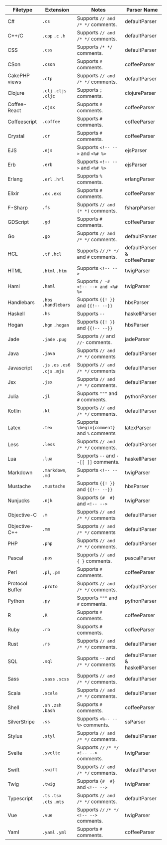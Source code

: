| Filetype        | Extension            | Notes                                      | Parser Name         |
| --------------  | -------------------- | -------------------------------------------| ------------------- |
| C#              | `.cs`                | Supports `// and /* */` comments.          | defaultParser       |
| C++/C           | `.cpp` `.c` `.h`     | Supports `// and /* */` comments.          | defaultParser       |
| CSS             | `.css`               | Supports `/* */` comments.                 | defaultParser       |
| CSon            | `.cson`              | Supports `#` comments.                     | coffeeParser        |
| CakePHP views   | `.ctp`               | Supports `// and /* */` comments.          | defaultParser       |
| Clojure         | `.clj` `.cljs` `.cljc` | Supports `;` comments.                   | clojureParser       |
| Coffee-React    | `.cjsx`              | Supports `#` comments.                     | coffeeParser        |
| Coffeescript    | `.coffee`            | Supports `#` comments.                     | coffeeParser        |
| Crystal         | `.cr`                | Supports `#` comments.                     | coffeeParser        |
| EJS             | `.ejs`               | Supports `<!-- -->` and `<%# %>`           | ejsParser           |
| Erb             | `.erb`               | Supports `<!-- -->` and `<%# %>`           | ejsParser           |
| Erlang          | `.erl` `.hrl`        | Supports `%` comments.                     | erlangParser        |
| Elixir          | `.ex` `.exs`         | Supports `#` comments.                     | coffeeParser        |
| F-Sharp         | `.fs`                | Supports `// and (* *)` comments.          | fsharpParser        |
| GDScript        | `.gd`                | Supports `#` comments.                     | coffeeParser        |
| Go              | `.go`                | Supports `// and /* */` comments.          | defaultParser       |
| HCL             | `.tf` `.hcl`         | Supports `//` `/* */` and `#` comments.    | defaultParser & coffeeParser |
| HTML            | `.html` `.htm`       | Supports `<!-- -->`                        | twigParser          |
| Haml            | `.haml`              | Supports `/ -# <!-- --> and <%# %>`        | twigParser          |
| Handlebars      | `.hbs` `.handlebars` | Supports `{{! }}` and `{{!-- --}}`         | hbsParser           |
| Haskell         | `.hs`                | Supports `--`                              | haskellParser       |
| Hogan           | `.hgn` `.hogan`      | Supports `{{! }}` and `{{!-- --}}`         | hbsParser           |
| Jade            | `.jade` `.pug`       | Supports `//` and `//-` comments.          | jadeParser          |
| Java            | `.java`              | Supports `// and /* */` comments           | defaultParser       |
| Javascript      | `.js` `.es` `.es6` `.cjs` `.mjs` | Supports `// and /* */` comments | defaultParser     |
| Jsx             | `.jsx`               | Supports `// and /* */` comments.          | defaultParser       |
| Julia           | `.jl`                | Supports `"""` and `#` comments.           | pythonParser        |
| Kotlin          | `.kt`                | Supports `// and /* */` comments.          | defaultParser       |
| Latex           | `.tex`               | Supports `\begin{comment}` and `%` comments| latexParser         |
| Less            | `.less`              | Supports `// and /* */` comments.          | defaultParser       |
| Lua             | `.lua`               | Supports `--` and `--[[ ]]` comments.      | haskellParser       |
| Markdown        | `.markdown`, `.md`   | Supports `<!-- -->`                        | twigParser          |
| Mustache        | `.mustache`          | Supports `{{! }}` and `{{!-- --}}`         | hbsParser           |
| Nunjucks        | `.njk`               | Supports `{#  #}` and `<!-- -->`           | twigParser          |
| Objective-C     | `.m`                 | Supports `// and /* */` comments           | defaultParser       |
| Objective-C++   | `.mm`                | Supports `// and /* */` comments           | defaultParser       |
| PHP             | `.php`               | Supports `// and /* */` comments.          | defaultParser       |
| Pascal          | `.pas`               | Supports `// and { }` comments.            | pascalParser        |
| Perl            | `.pl`, `.pm`         | Supports `#` comments.                     | coffeeParser        |
| Protocol Buffer | `.proto`             | Supports `// and /* */` comments.          | defaultParser       |
| Python          | `.py`                | Supports `"""` and `#` comments.           | pythonParser        |
| R               | `.R`                 | Supports `#` comments.                     | coffeeParser        |
| Ruby            | `.rb`                | Supports `#` comments.                     | coffeeParser        |
| Rust            | `.rs`                | Supports `// and /* */` comments.          | defaultParser       |
| SQL             | `.sql`               | Supports `--` and `/* */` comments         | defaultParser & haskellParser |
| Sass            | `.sass` `.scss`      | Supports `// and /* */` comments.          | defaultParser       |
| Scala           | `.scala`             | Supports `// and /* */` comments.          | defaultParser       |
| Shell           | `.sh` `.zsh` `.bash` | Supports `#` comments.                     | coffeeParser        |
| SilverStripe    | `.ss`                | Supports `<%-- --%>` comments.             | ssParser            |
| Stylus          | `.styl`              | Supports `// and /* */` comments.          | defaultParser       |
| Svelte          | `.svelte`            | Supports `//` `/* */` `<!-- -->` comments. | twigParser          |
| Swift           | `.swift`             | Supports `// and /* */` comments.          | defaultParser       |
| Twig            | `.twig`              | Supports `{#  #}` and `<!-- -->`           | twigParser          |
| Typescript      | `.ts` `.tsx` `.cts` `.mts` | Supports `// and /* */` comments.    | defaultParser       |
| Vue             | `.vue`               | Supports `//` `/* */` `<!-- -->` comments. | twigParser          |
| Yaml            | `.yaml` `.yml`       | Supports `#` comments.                     | coffeeParser        |
